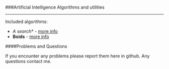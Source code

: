 ###Artificial Intelligence Algorithms and utilities
___

Included algorithms:

- **A* search** - [more info](http://en.wikipedia.org/wiki/A*_search_algorithm)
- **Boids** - [more info](http://en.wikipedia.org/wiki/Boids)




####Problems and Questions

If you encounter any problems please report them here in github. Any questions contact me.
